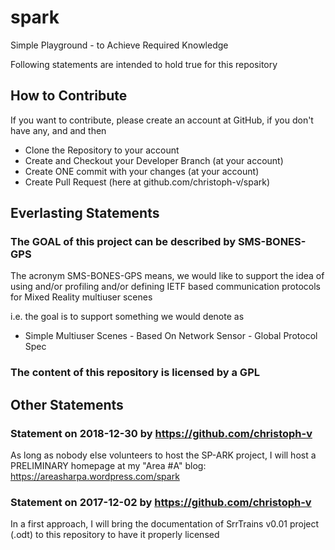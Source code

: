 # spark
Simple Playground - to Achieve Required Knowledge

Following statements are intended to hold true for this repository

## How to Contribute

If you want to contribute, please create an account at GitHub, if you don't have
any, and and then
- Clone the Repository to your account
- Create and Checkout your Developer Branch (at your account)
- Create ONE commit with your changes (at your account)
- Create Pull Request (here at github.com/christoph-v/spark)

## Everlasting Statements

### The GOAL of this project can be described by SMS-BONES-GPS

The acronym SMS-BONES-GPS means, we would like to support the idea of
using and/or profiling and/or defining IETF based communication protocols for
Mixed Reality multiuser scenes

i.e. the goal is to support something we would denote as
- Simple Multiuser Scenes - Based On Network Sensor - Global Protocol Spec
      
### The content of this repository is licensed by a GPL 

## Other Statements

### Statement on 2018-12-30 by https://github.com/christoph-v

As long as nobody else volunteers to host the SP-ARK project, I will
host a PRELIMINARY homepage at my "Area #A" blog:
https://areasharpa.wordpress.com/spark

### Statement on 2017-12-02 by https://github.com/christoph-v

In a first approach, I will bring the documentation of SrrTrains v0.01 project
(.odt) to this repository to have it properly licensed
